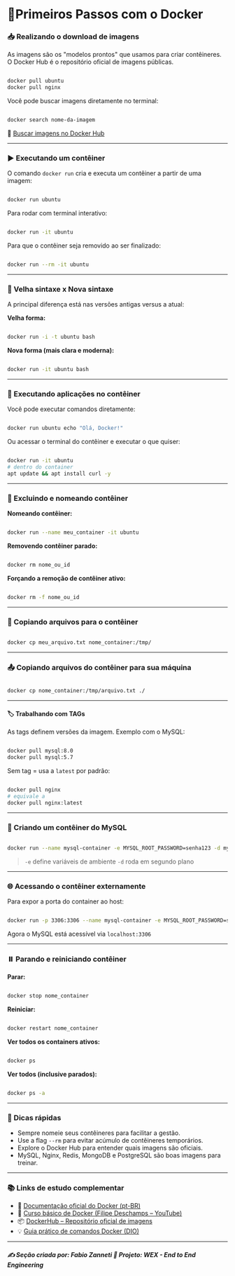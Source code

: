 # 🚀Primeiros Passos com o Docker

### 📥 Realizando o download de imagens

As imagens são os "modelos prontos" que usamos para criar contêineres. O Docker Hub é o repositório oficial de imagens públicas.

```bash

docker pull ubuntu
docker pull nginx

```

Você pode buscar imagens diretamente no terminal:

```bash

docker search nome-da-imagem

```

🔗 [Buscar imagens no Docker Hub](https://hub.docker.com/)

---

### ▶️ Executando um contêiner

O comando `docker run` cria e executa um contêiner a partir de uma imagem:

```bash

docker run ubuntu

```

Para rodar com terminal interativo:

```bash

docker run -it ubuntu

```

Para que o contêiner seja removido ao ser finalizado:

```bash

docker run --rm -it ubuntu

```

---

### 📜 Velha sintaxe x Nova sintaxe

A principal diferença está nas versões antigas versus a atual:

**Velha forma:**

```bash

docker run -i -t ubuntu bash

```

**Nova forma (mais clara e moderna):**

```bash

docker run -it ubuntu bash

```

---

### 📂 Executando aplicações no contêiner

Você pode executar comandos diretamente:

```bash

docker run ubuntu echo "Olá, Docker!"

```

Ou acessar o terminal do contêiner e executar o que quiser:

```bash

docker run -it ubuntu
# dentro do container
apt update && apt install curl -y

```

---

### 🧹 Excluindo e nomeando contêiner

**Nomeando contêiner:**

```bash

docker run --name meu_container -it ubuntu

```

**Removendo contêiner parado:**

```bash

docker rm nome_ou_id

```

**Forçando a remoção de contêiner ativo:**

```bash

docker rm -f nome_ou_id

```

---

### 📁 Copiando arquivos para o contêiner

```bash

docker cp meu_arquivo.txt nome_container:/tmp/

```

---

### 📤 Copiando arquivos do contêiner para sua máquina

```bash

docker cp nome_container:/tmp/arquivo.txt ./

```

---

#### 🏷️ Trabalhando com TAGs

As tags definem versões da imagem. Exemplo com o MySQL:

```bash

docker pull mysql:8.0
docker pull mysql:5.7

```

Sem tag = usa a `latest` por padrão:

```bash

docker pull nginx
# equivale a
docker pull nginx:latest

```

---

### 🐬 Criando um contêiner do MySQL

```bash

docker run --name mysql-container -e MYSQL_ROOT_PASSWORD=senha123 -d mysql:8.0

```

> `-e` define variáveis de ambiente
> `-d` roda em segundo plano

---

### 🌐 Acessando o contêiner externamente

Para expor a porta do container ao host:

```bash

docker run -p 3306:3306 --name mysql-container -e MYSQL_ROOT_PASSWORD=senha123 -d mysql:8.0

```

Agora o MySQL está acessível via `localhost:3306`

---

### ⏸️ Parando e reiniciando contêiner

**Parar:**

```bash

docker stop nome_container

```

**Reiniciar:**

```bash

docker restart nome_container

```

**Ver todos os containers ativos:**

```bash

docker ps

```

**Ver todos (inclusive parados):**

```bash

docker ps -a

```

---

### 🧠 Dicas rápidas

* Sempre nomeie seus contêineres para facilitar a gestão.
* Use a flag `--rm` para evitar acúmulo de contêineres temporários.
* Explore o Docker Hub para entender quais imagens são oficiais.
* MySQL, Nginx, Redis, MongoDB e PostgreSQL são boas imagens para treinar.

---

### 📚 Links de estudo complementar

* 📘 [Documentação oficial do Docker (pt-BR)](https://docs.docker.com/get-started/)
* 🎥 [Curso básico de Docker (Filipe Deschamps – YouTube)](https://www.youtube.com/watch?v=ZVaRK10HBjo)
* 📦 [DockerHub – Repositório oficial de imagens](https://hub.docker.com/)
* 💡 [Guia prático de comandos Docker (DIO)](https://web.dio.me/articles/comandos-mais-utilizados-no-docker)

---

##### ✍️ **Seção criada por:** *Fabio Zanneti* 🎯 Projeto: **WEX - End to End Engineering**